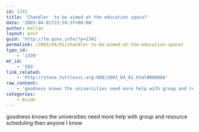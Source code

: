 ```yaml
---
id: 1341
title: 'Chandler  to be aimed at the education space?'
date: '2003-04-01T22:59:37+00:00'
author: Kellan
layout: post
guid: 'http://lm.quxx.info/?p=1341'
permalink: /2003/04/01/chandler-to-be-aimed-at-the-education-space/
typo_id:
    - '1339'
mt_id:
    - '593'
link_related:
    - 'http://stone.tuttlesvc.org:880/2003_04_01.html#000088'
raw_content:
    - 'goodness knows the universities need more help with group and resource scheduling then anyone I know'
categories:
    - Aside
---
```


goodness knows the universities need more help with group and resource scheduling then anyone I know